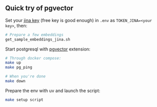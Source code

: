 ## Quick try of pgvector

Set your [jina key](https://jina.ai/api-dashboard/embedding) (free key is good enough) in `.env` as `TOKEN_JINA=<your key>`, then:

```bash
# Prepare a few embeddings
get_sample_embeddings_jina.sh
```

Start postgresql with [pgvector](https://github.com/pgvector/pgvector) extension:
```bash
# Through docker compose:
make up
make pg_ping

# When you're done
make down
```

Prepare the env with uv and launch the script:
```bash
make setup script
```
